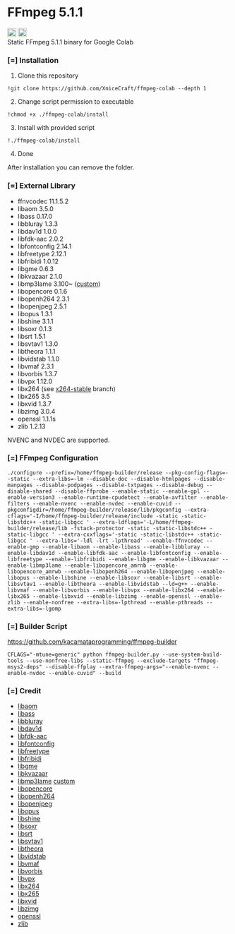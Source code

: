 # FFmpeg 5.1.1
<div style="display: inline">
<img src="https://icon-library.com/images/ffmpeg-icon/ffmpeg-icon-20.jpg" style="width: 20px; height: 20px;">
<img src="https://colab.research.google.com/img/colab_favicon_256px.png" style="width: 20px; height: 20px;">
<div>
Static FFmpeg 5.1.1 binary for Google Colab

### [=] Installation
1. Clone this repository
```
!git clone https://github.com/XniceCraft/ffmpeg-colab --depth 1
```
2. Change script permission to executable
```
!chmod +x ./ffmpeg-colab/install
```
3. Install with provided script
```
!./ffmpeg-colab/install
```
4. Done

After installation you can remove the folder.

### [=] External Library
* ffnvcodec 11.1.5.2
* libaom 3.5.0
* libass 0.17.0
* libbluray 1.3.3
* libdav1d 1.0.0
* libfdk-aac 2.0.2
* libfontconfig 2.14.1
* libfreetype 2.12.1
* libfribidi 1.0.12
* libgme 0.6.3
* libkvazaar 2.1.0
* libmp3lame 3.100~ (<a href="https://github.com/openstreamcaster/lame">custom</a>)
* libopencore 0.1.6
* libopenh264 2.3.1
* libopenjpeg 2.5.1
* libopus 1.3.1
* libshine 3.1.1
* libsoxr 0.1.3
* libsrt 1.5.1
* libsvtav1 1.3.0
* libtheora 1.1.1
* libvidstab 1.1.0
* libvmaf 2.3.1
* libvorbis 1.3.7
* libvpx 1.12.0
* libx264 (see <a href="https://code.videolan.org/videolan/x264/-/tree/stable">x264-stable</a> branch) 
* libx265 3.5
* libxvid 1.3.7
* libzimg 3.0.4
* openssl 1.1.1s
* zlib 1.2.13

NVENC and NVDEC are supported.

### [=] FFmpeg Configuration
```
./configure --prefix=/home/ffmpeg-builder/release --pkg-config-flags=--static --extra-libs=-lm --disable-doc --disable-htmlpages --disable-manpages --disable-podpages --disable-txtpages --disable-debug --disable-shared --disable-ffprobe --enable-static --enable-gpl --enable-version3 --enable-runtime-cpudetect --enable-avfilter --enable-filters --enable-nvenc --enable-nvdec --enable-cuvid --pkgconfigdir=/home/ffmpeg-builder/release/lib/pkgconfig --extra-cflags='-I/home/ffmpeg-builder/release/include -static -static-libstdc++ -static-libgcc ' --extra-ldflags='-L/home/ffmpeg-builder/release/lib -fstack-protector -static -static-libstdc++ -static-libgcc ' --extra-cxxflags='-static -static-libstdc++ -static-libgcc ' --extra-libs='-ldl -lrt -lpthread' --enable-ffnvcodec --enable-gmp --enable-libaom --enable-libass --enable-libbluray --enable-libdav1d --enable-libfdk-aac --enable-libfontconfig --enable-libfreetype --enable-libfribidi --enable-libgme --enable-libkvazaar --enable-libmp3lame --enable-libopencore_amrnb --enable-libopencore_amrwb --enable-libopenh264 --enable-libopenjpeg --enable-libopus --enable-libshine --enable-libsoxr --enable-libsrt --enable-libsvtav1 --enable-libtheora --enable-libvidstab --ld=g++ --enable-libvmaf --enable-libvorbis --enable-libvpx --enable-libx264 --enable-libx265 --enable-libxvid --enable-libzimg --enable-openssl --enable-zlib --enable-nonfree --extra-libs=-lpthread --enable-pthreads --extra-libs=-lgomp
```

### [=] Builder Script
https://github.com/kacamataprogramming/ffmpeg-builder

```
CFLAGS="-mtune=generic" python ffmpeg-builder.py --use-system-build-tools --use-nonfree-libs --static-ffmpeg --exclude-targets "ffmpeg-msys2-deps" --disable-ffplay --extra-ffmpeg-args="--enable-nvenc --enable-nvdec --enable-cuvid" --build
```

### [=] Credit
* <a href="https://aomedia.googlesource.com/aom/">libaom</a>
* <a href="https://github.com/libass/libass">libass</a>
* <a href="https://www.videolan.org/developers/libbluray.html">libbluray</a>
* <a href="https://code.videolan.org/videolan/dav1d">libdav1d</a>
* <a href="https://github.com/mstorsjo/fdk-aac">libfdk-aac</a>
* <a href="https://www.freedesktop.org/wiki/Software/fontconfig/">libfontconfig</a>
* <a href="http://freetype.org/">libfreetype</a>
* <a href="https://github.com/fribidi/fribidi">libfribidi</a>
* <a href="https://bitbucket.org/mpyne/game-music-emu/wiki/Home">libgme</a>
* <a href="https://github.com/ultravideo/kvazaar">libkvazaar</a>
* <a href="https://lame.sourceforge.io/">libmp3lame</a> <a href="https://github.com/openstreamcaster/lame">custom</a>
* <a href="https://sourceforge.net/projects/opencore-amr/">libopencore</a>
* <a href="https://github.com/cisco/openh264">libopenh264</a>
* <a href="https://www.openjpeg.org/">libopenjpeg</a>
* <a href="https://opus-codec.org/">libopus</a>
* <a href="https://github.com/toots/shine">libshine</a>
* <a href="https://github.com/chirlu/soxr">libsoxr</a>
* <a href="https://github.com/Haivision/srt">libsrt</a>
* <a href="https://gitlab.com/AOMediaCodec/SVT-AV1">libsvtav1</a>
* <a href="https://www.theora.org/">libtheora</a>
* <a href="https://github.com/georgmartius/vid.stab">libvidstab</a>
* <a href="https://github.com/Netflix/vmaf">libvmaf</a>
* <a href="https://xiph.org/vorbis/">libvorbis</a>
* <a href="https://chromium.googlesource.com/webm/libvpx">libvpx</a>
* <a href="https://www.videolan.org/developers/x264.html">libx264</a>
* <a href="https://bitbucket.org/multicoreware/x265_git/wiki/Home">libx265</a>
* <a href="https://www.xvid.com/">libxvid</a>
* <a href="https://github.com/sekrit-twc/zimg">libzimg</a>
* <a href="https://www.openssl.org/">openssl</a>
* <a href="https://www.zlib.net/">zlib</a>
